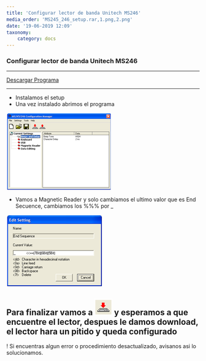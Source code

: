 ```yaml
---
title: 'Configurar lector de banda Unitech MS246'
media_order: 'MS245_246_setup.rar,1.png,2.png'
date: '19-06-2019 12:09'
taxonomy:
    category: docs
---
```


### Configurar lector de banda Unitech MS246

-----------

[Descargar Programa](MS245_246_setup.rar)

-----------

* Instalamos el setup  
* Una vez instalado abrimos el programa

![Ver Imagen](1.png)

* Vamos a Magnetic Reader y solo cambiamos el ultimo valor que es End Secuence, cambiamos los %%% por _

![Ver Imagen](2.png)

Para finalizar vamos a ![Ver Imagen](3.png)  y esperamos a que encuentre el lector, despues le damos download, el lector hara un pitido y queda configurado
--------
! Si encuentras algun error o procedimiento desactualizado, avisanos asi lo solucionamos.
